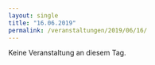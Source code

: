 ```yaml
---
layout: single
title: "16.06.2019"
permalink: /veranstaltungen/2019/06/16/
---
```


Keine Veranstaltung an diesem Tag.
